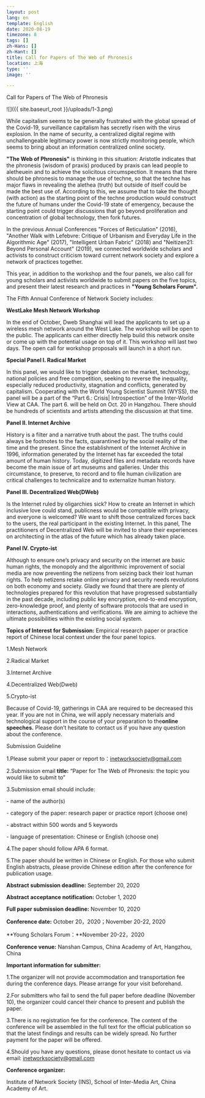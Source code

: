 ```yaml
---
layout: post
lang: en
template: English
date: 2020-08-19
timezone: 8
tags: []
zh-Hans: []
zh-Hant: []
title: Call for Papers of The Web of Phronesis
location: 上海
type: ''
image: ''

---
```

Call for Papers of The Web of Phronesis

![]({{ site.baseurl_root }}/uploads/1-3.png)

While capitalism seems to be generally frustrated with the global spread of the Covid-19, surveillance capitalism has secretly risen with the virus explosion. In the name of security, a centralized digital regime with unchallengeable legitimacy power is now strictly monitoring people, which seems to bring about an information centralized online society.

**"The Web of Phronesis"** is thinking in this situation: Aristotle indicates that the phronesis (wisdom of praxis) produced by praxis can lead people to aletheuein and to achieve the solicitous circumspection. It means that there should be phronesis to manage the use of techne, so that the techne has major flaws in revealing the alethea (truth) but outside of itself could be made the best use of. According to this, we assume that to take the thought (with action) as the starting point of the techne production would construct the future of humans under the Covid-19 state of emergency, because the starting point could trigger discussions that go beyond proliferation and concentration of global technology, then fork futures.

In the previous Annual Conferences "Forces of Reticulation" (2016), "Another Walk with Lefebvre: Critique of Urbanism and Everyday Life in the Algorithmic Age" (2017), "Intelligent Urban Fabric" (2018) and "Neitizen21: Beyond Personal Account" (2019), we connected worldwide scholars and activists to construct criticism toward current network society and explore a network of practices together.

This year, in addition to the workshop and the four panels, we also call for young scholars and activists worldwide to submit papers on the five topics, and present their latest research and practices in **"Young Scholars Forum".**

The Fifth Annual Conference of Network Society includes:

**WestLake Mesh Network Workshop**

In the end of October, Dweb Shanghai will lead the applicants to set up a wireless mesh network around the West Lake. The workshop will be open to the public. The applicants can either directly help build this network onsite or come up with the potential usage on top of it. This workshop will last two days. The open call for workshop proposals will launch in a short run.

**Special Panel I. Radical Market**

In this panel, we would like to trigger debates on the market, technology, national policies and free competition, seeking to reverse the inequality, especially reduced productivity, stagnation and conflicts, generated by capitalism. Cooperating with the World Young Scientist Summit (WYSS), the panel will be a part of the “Part 6.: Crisis| Introspection” of the Inter-World View at CAA. The part 6. will be held on Oct. 20 in Hangzhou. There should be hundreds of scientists and artists attending the discussion at that time.

**Panel II. Internet Archive**

History is a filter and a narrative truth about the past. The truths could always be footnotes to the facts, quarantined by the social reality of the time and the present. Since the establishment of the Internet Archive in 1996, information generated by the Internet has far exceeded the total amount of human history. Today, digitized files and metadata records have become the main issue of art museums and galleries. Under this circumstance, to preserve, to record and to file human civilization are critical challenges to technicalize and to externalize human history.

**Panel III. Decentralized Web(DWeb)**


Is the Internet ruled by oligarchies sick? How to create an Internet in which inclusive love could stand, publicness would be compatible with privacy, and everyone is welcomed? We want to shift those centralized forces back to the users, the real participant in the existing Internet. In this panel, The practitioners of Decentralized Web will be invited to share their experiences on architecting in the atlas of the future which has already taken place.

**Panel IV. Crypto-ist**

Although to ensure one’s privacy and security on the internet are basic human rights, the monopoly and the algorithmic improvement of social media are now preventing the netizens from seizing back their lost human rights. To help netizens retake online privacy and security needs revolutions on both economy and society. Gladly we found that there are plenty of technologies prepared for this revolution that have progressed substantially in the past decade, including public key encryption, end-to-end encryption, zero-knowledge proof, and plenty of software protocols that are used in interactions, authentications and verifications. We are aiming to achieve the ultimate possibilities within the existing social system.

**Topics of Interest for Submission:** Empirical research paper or practice report of Chinese local context under the four panel topics.

1\.Mesh Network

2\.Radical Market

3\.Internet Archive

4\.Decentralized Web(Dweb)

5\.Crypto-ist

Because of Covid-19, gatherings in CAA are required to be decreased this year. If you are not in China, we will apply necessary materials and technological support in the course of your preparation to the**online speeches.** Please don’t hesitate to contact us if you have any question about the conference.

Submission Guideline

1\.Please submit your paper or report to：inetworksociety@gmail.com

2\.Submission email **title:** “Paper for The Web of Phronesis: the topic you would like to submit to”

3\.Submission email should include:

\- name of the author(s)

\- category of the paper: research paper or practice report (choose one)

\- abstract within 500 words and 5 keywords

\- language of presentation: Chinese or English (choose one)

4\.The paper should follow APA 6 format.

5\.The paper should be written in Chinese or English. For those who submit English abstracts, please provide Chinese edition after the conference for publication usage.

**Abstract submission deadline:** September 20, 2020

**Abstract acceptance notification:** October 1, 2020

**Full paper submission deadline:** November 10, 2020

**Conference date:** October 20，2020；November 20-22, 2020

\**Young Scholars Forum：**November 20-22，2020

**Conference venue:** Nanshan Campus, China Academy of Art, Hangzhou, China

**Important information for submitter:**

1\.The organizer will not provide accommodation and transportation fee during the conference days. Please arrange for your visit beforehand.

2\.For submitters who fail to send the full paper before deadline (November 10), the organizer could cancel their chance to present and publish the paper.

3\.There is no registration fee for the conference. The content of the conference will be assembled in the full text for the official publication so that the latest findings and results can be widely spread. No further payment for the paper will be offered.

4\.Should you have any questions, please donot hesitate to contact us via email: inetworksociety@gmail.com

**Conference organizer:**

Institute of Network Society (INS), School of Inter-Media Art, China Academy of Art.